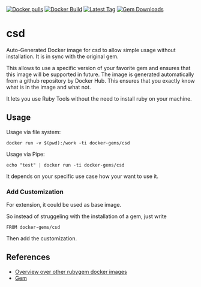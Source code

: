 [![Docker pulls](https://img.shields.io/docker/pulls/rubygem/csd.svg)](https://hub.docker.com/r/rubygem/csd/)
[![Docker Build](https://img.shields.io/docker/automated/rubygem/csd.svg)](https://hub.docker.com/r/rubygem/csd/)
[![Latest Tag](https://img.shields.io/github/tag/docker-rubygem/csd.svg)](https://hub.docker.com/r/rubygem/csd/)
[![Gem Downloads](https://img.shields.io/gem/dt/csd.svg)](https://rubygems.org/gems/csd/)
# csd

Auto-Generated Docker image for csd to allow simple usage without installation.
It is in sync with the original gem.

This allows to use a specific version of your favorite gem and ensures that this image will be supported in future.
The image is generated automatically from a github repository by Docker Hub.
This ensures that you exactly know what is in the image and what not.

It lets you use Ruby Tools without the need to install ruby on your machine.

## Usage

Usage via file system:

`docker run -v $(pwd):/work -ti docker-gems/csd`

Usage via Pipe:

`echo "test" | docker run -ti docker-gems/csd`

It depends on your specific use case how your want to use it.

### Add Customization

For extension, it could be used as base image.

So instead of struggeling with the installation of a gem, just write

`FROM docker-gems/csd`

Then add the customization.

## References

 - [Overview over other rubygem docker images](https://github.com/thinkbot/docker-rubygem)
 - [Gem](https://rubygems.org/gems/csd/)
